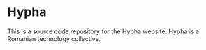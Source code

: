 # Hypha

This is a source code repository for the Hypha website. 
Hypha is a Romanian technology collective.